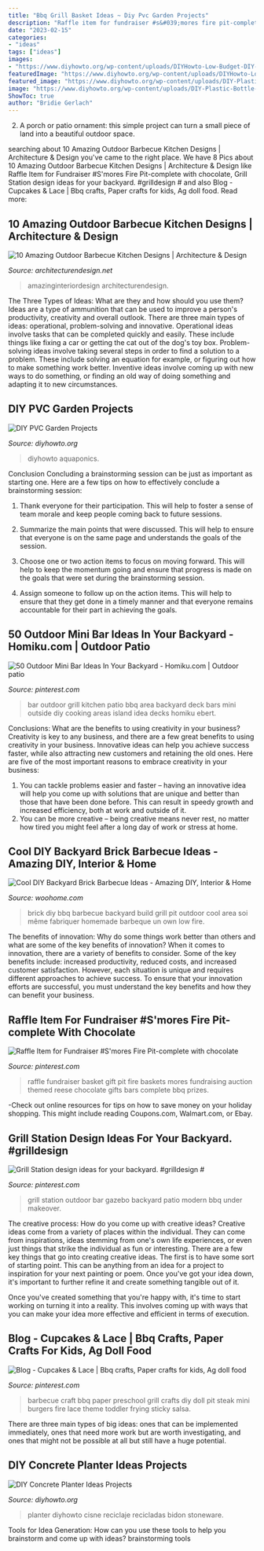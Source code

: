 ```yaml
---
title: "Bbq Grill Basket Ideas ~ Diy Pvc Garden Projects"
description: "Raffle item for fundraiser #s&#039;mores fire pit-complete with chocolate"
date: "2023-02-15"
categories:
- "ideas"
tags: ["ideas"]
images:
- "https://www.diyhowto.org/wp-content/uploads/DIYHowto-Low-Budget-DIY-PVC-Garden-Projects-You-Can-Do-15.jpg"
featuredImage: "https://www.diyhowto.org/wp-content/uploads/DIYHowto-Low-Budget-DIY-PVC-Garden-Projects-You-Can-Do-15.jpg"
featured_image: "https://www.diyhowto.org/wp-content/uploads/DIY-Plastic-Bottle-Concrete-Swan-Planter-Instructions-Concrete-Planter-Ideas-DIYHowto.jpg"
image: "https://www.diyhowto.org/wp-content/uploads/DIY-Plastic-Bottle-Concrete-Swan-Planter-Instructions-Concrete-Planter-Ideas-DIYHowto.jpg"
ShowToc: true
author: "Bridie Gerlach"
---
```



2. A porch or patio ornament: this simple project can turn a small piece of land into a beautiful outdoor space. 

	

		
searching about 10 Amazing Outdoor Barbecue Kitchen Designs | Architecture &amp; Design you've came to the right place. We have 8 Pics about 10 Amazing Outdoor Barbecue Kitchen Designs | Architecture &amp; Design like Raffle Item for Fundraiser #S&#039;mores Fire Pit-complete with chocolate, Grill Station design ideas for your backyard. #grilldesign # and also Blog - Cupcakes &amp; Lace | Bbq crafts, Paper crafts for kids, Ag doll food. Read more:
		
    
## 10 Amazing Outdoor Barbecue Kitchen Designs | Architecture &amp; Design

<img loading=lazy src="https://cdn.architecturendesign.net/wp-content/uploads/2014/09/1074.jpg" onerror="this.onerror=null;this.src='https://tse2.mm.bing.net/th?id=OIP.KHGW3xsA_SOYUaSNyiPqTAHaLG&amp;pid=15.1';" alt="10 Amazing Outdoor Barbecue Kitchen Designs | Architecture &amp; Design">

_Source: architecturendesign.net_

>amazinginteriordesign architecturendesign. 

	

The Three Types of Ideas: What are they and how should you use them?
Ideas are a type of ammunition that can be used to improve a person's productivity, creativity and overall outlook. There are three main types of ideas: operational, problem-solving and innovative.
Operational ideas involve tasks that can be completed quickly and easily. These include things like fixing a car or getting the cat out of the dog's toy box. Problem-solving ideas involve taking several steps in order to find a solution to a problem. These include solving an equation for example, or figuring out how to make something work better. Inventive ideas involve coming up with new ways to do something, or finding an old way of doing something and adapting it to new circumstances.

    
## DIY PVC Garden Projects

<img loading=lazy src="https://www.diyhowto.org/wp-content/uploads/DIYHowto-Low-Budget-DIY-PVC-Garden-Projects-You-Can-Do-15.jpg" onerror="this.onerror=null;this.src='https://tse1.mm.bing.net/th?id=OIP.3ebRLr3wkWPzkOGxyUymJgHaQo&amp;pid=15.1';" alt="DIY PVC Garden Projects">

_Source: diyhowto.org_

>diyhowto aquaponics. 

	

Conclusion
Concluding a brainstorming session can be just as important as starting one. Here are a few tips on how to effectively conclude a brainstorming session:
1. Thank everyone for their participation. This will help to foster a sense of team morale and keep people coming back to future sessions.

2. Summarize the main points that were discussed. This will help to ensure that everyone is on the same page and understands the goals of the session.

3. Choose one or two action items to focus on moving forward. This will help to keep the momentum going and ensure that progress is made on the goals that were set during the brainstorming session.

4. Assign someone to follow up on the action items. This will help to ensure that they get done in a timely manner and that everyone remains accountable for their part in achieving the goals.

    
## 50 Outdoor Mini Bar Ideas In Your Backyard - Homiku.com | Outdoor Patio

<img loading=lazy src="https://i.pinimg.com/736x/77/47/57/774757053790649955372b63ad15856d.jpg" onerror="this.onerror=null;this.src='https://tse2.mm.bing.net/th?id=OIP.gbqx7YViggAV-oignMrGPAHaFi&amp;pid=15.1';" alt="50 Outdoor Mini Bar Ideas In Your Backyard - Homiku.com | Outdoor patio">

_Source: pinterest.com_

>bar outdoor grill kitchen patio bbq area backyard deck bars mini outside diy cooking areas island idea decks homiku ebert. 

	

Conclusions: What are the benefits to using creativity in your business?
Creativity is key to any business, and there are a few great benefits to using creativity in your business. Innovative ideas can help you achieve success faster, while also attracting new customers and retaining the old ones. Here are five of the most important reasons to embrace creativity in your business: 

1. You can tackle problems easier and faster – having an innovative idea will help you come up with solutions that are unique and better than those that have been done before. This can result in speedy growth and increased efficiency, both at work and outside of it. 
2. You can be more creative – being creative means never rest, no matter how tired you might feel after a long day of work or stress at home.

    
## Cool DIY Backyard Brick Barbecue Ideas - Amazing DIY, Interior &amp; Home

<img loading=lazy src="https://www.woohome.com/wp-content/uploads/2016/02/brick-barbecue-tips-9.jpg" onerror="this.onerror=null;this.src='https://tse2.mm.bing.net/th?id=OIP._bu6sa8ucKZfM0cEQHj_uwHaIU&amp;pid=15.1';" alt="Cool DIY Backyard Brick Barbecue Ideas - Amazing DIY, Interior &amp; Home">

_Source: woohome.com_

>brick diy bbq barbecue backyard build grill pit outdoor cool area soi même fabriquer homemade barbeque un own low fire. 

	

The benefits of innovation: Why do some things work better than others and what are some of the key benefits of innovation?
When it comes to innovation, there are a variety of benefits to consider. Some of the key benefits include: increased productivity, reduced costs, and increased customer satisfaction. However, each situation is unique and requires different approaches to achieve success. To ensure that your innovation efforts are successful, you must understand the key benefits and how they can benefit your business.

    
## Raffle Item For Fundraiser #S&#039;mores Fire Pit-complete With Chocolate

<img loading=lazy src="https://i.pinimg.com/736x/f7/5f/ff/f75fffe47b46eeb34397f93b4fbd9c29--bbq-fundraiser-basket-raffle.jpg" onerror="this.onerror=null;this.src='https://tse2.mm.bing.net/th?id=OIP._pxjxwqLz0GVMLpfzuqUFAHaLH&amp;pid=15.1';" alt="Raffle Item for Fundraiser #S&#039;mores Fire Pit-complete with chocolate">

_Source: pinterest.com_

>raffle fundraiser basket gift pit fire baskets mores fundraising auction themed reese chocolate gifts bars complete bbq prizes. 

	

-Check out online resources for tips on how to save money on your holiday shopping. This might include reading Coupons.com, Walmart.com, or Ebay.

    
## Grill Station Design Ideas For Your Backyard. #grilldesign #

<img loading=lazy src="https://i.pinimg.com/736x/03/eb/45/03eb4575857429038ddbd565dbda1b49.jpg" onerror="this.onerror=null;this.src='https://tse3.mm.bing.net/th?id=OIP.yvWPPBXFU4r5G50Ah_cAHAHaNK&amp;pid=15.1';" alt="Grill Station design ideas for your backyard. #grilldesign #">

_Source: pinterest.com_

>grill station outdoor bar gazebo backyard patio modern bbq under makeover. 

	

The creative process: How do you come up with creative ideas?
Creative ideas come from a variety of places within the individual. They can come from inspirations, ideas stemming from one's own life experiences, or even just things that strike the individual as fun or interesting. 
There are a few key things that go into creating creative ideas. The first is to have some sort of starting point. This can be anything from an idea for a project to inspiration for your next painting or poem. Once you've got your idea down, it's important to further refine it and create something tangible out of it. 

Once you've created something that you're happy with, it's time to start working on turning it into a reality. This involves coming up with ways that you can make your idea more effective and efficient in terms of execution.

    
## Blog - Cupcakes &amp; Lace | Bbq Crafts, Paper Crafts For Kids, Ag Doll Food

<img loading=lazy src="https://i.pinimg.com/736x/5d/f1/ab/5df1abe1040dacb35dd6c35930b54c5f--mini-burgers-childrens-toys.jpg" onerror="this.onerror=null;this.src='https://tse1.mm.bing.net/th?id=OIP.vbG7B_xaCLxyXEi4q_UKRQHaHj&amp;pid=15.1';" alt="Blog - Cupcakes &amp; Lace | Bbq crafts, Paper crafts for kids, Ag doll food">

_Source: pinterest.com_

>barbecue craft bbq paper preschool grill crafts diy doll pit steak mini burgers fire lace theme toddler frying sticky salsa. 

	

There are three main types of big ideas: ones that can be implemented immediately, ones that need more work but are worth investigating, and ones that might not be possible at all but still have a huge potential.

    
## DIY Concrete Planter Ideas Projects

<img loading=lazy src="https://www.diyhowto.org/wp-content/uploads/DIY-Plastic-Bottle-Concrete-Swan-Planter-Instructions-Concrete-Planter-Ideas-DIYHowto.jpg" onerror="this.onerror=null;this.src='https://tse2.mm.bing.net/th?id=OIP.fqrizYQz_W6Gwqef0PrCbAHaKn&amp;pid=15.1';" alt="DIY Concrete Planter Ideas Projects">

_Source: diyhowto.org_

>planter diyhowto cisne reciclaje recicladas bidon stoneware. 

	

Tools for Idea Generation: How can you use these tools to help you brainstorm and come up with ideas?
brainstorming tools 
